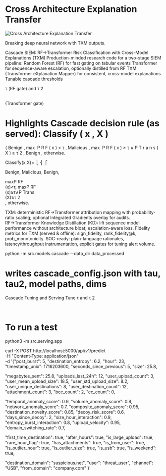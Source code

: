 
# Cross Architecture Explanation Transfer

![Cross Architecture Explanation Transfer](/explainable_architectural_transfe/image/TXM.png)


Breaking deep neural network with TXM outputs.


       
  
Cascade SIEM: RF→Transformer Risk Classification with Cross-Model Explanations (TXM)
Production-minded research code for a two-stage SIEM pipeline:
Random Forest (RF) for fast gating on tabular events
Transformer for sequence-aware escalation, optionally distilled from RF
TXM (Transformer eXplanation Mapper) for consistent, cross-model explanations
Tunable cascade thresholds 

τ (RF gate) and 
τ
2

​	
  (Transformer gate)


Highlights
Cascade decision rule (as served):
Classify
(
x
,
X
)
=
{
Benign
,
max
⁡
P
R
F
(
x
)
<
τ
,
Malicious
,
max
⁡
P
R
F
(
x
)
≥
τ
∧
P
T
r
a
n
s
(
X
)
≥
τ
2
,
Benign
,
otherwise.
 
Classify(x,X)= 
⎩
⎨
⎧
​	
  
Benign,
Malicious,
Benign,
​	
  
maxP 
RF
​	
 (x)<τ,
maxP 
RF
​	
 (x)≥τ∧P 
Trans
​	
 (X)≥τ 
2
​	
 ,
otherwise.
​	
 
TXM: deterministic RF→Transformer attribution mapping with probability-ratio scaling; optional Integrated Gradients overlay for audits.
RF→Transformer Knowledge Distillation (KD): lift sequence model performance without architecture bloat; escalation-aware loss.
Fidelity metrics for TXM (served & offline): sign_fidelity, rank_fidelity@k, prob_monotonicity.
SOC-ready: plain-language rationales, latency/throughput instrumentation, explicit gates for tuning alert volume.
	
 
python -m src.models.cascade --data_dir data_processed
# writes cascade_config.json with tau, tau2, model paths, dims

Cascade Tuning and Serving
Tune 
τ
and 
τ
2

​	

# To run a test
python3 -m src.serving.app

 curl -X POST http://localhost:5000/api/v1/predict \
  -H "Content-Type: application/json" \
  -d '{"post_burst": 5,
  "destination_entropy": 6.2,
  "hour": 23,
  "timestamp_unix": 1716203600,
  "seconds_since_previous": 5,
  "size": 25.8,

  "megabytes_sent": 25.8,
  "uploads_last_24h": 12,
  "user_upload_count": 3,
  "user_mean_upload_size": 18.5,
  "user_std_upload_size": 8.2,
  "user_unique_destinations": 8,
  "user_destination_count": 12,
  "attachment_count": 3,
  "bcc_count": 2,
  "cc_count": 0,

  "temporal_anomaly_score": 0.9,
  "volume_anomaly_score": 0.8,
  "network_anomaly_score": 0.7,
  "composite_anomaly_score": 0.95,
  "destination_novelty_score": 0.85,
  "decoy_risk_score": 0.6,
  "days_since_decoy": 2,
  "size_hour_interaction": 0.9,
  "entropy_burst_interaction": 0.8,
  "upload_velocity": 0.95,
  "domain_switching_rate": 0.7,

  "first_time_destination": true,
  "after_hours": true,
  "is_large_upload": true,
  "rare_hour_flag": true,
  "has_attachments": true,
  "is_from_user": true,
  "is_outlier_hour": true,
  "is_outlier_size": true,
  "is_usb": true,
  "is_weekend": true,

  "destination_domain": "suspicious.net",
  "user": "threat_user",
  "channel": "USB",
  "from_domain": "company.com"
}'
